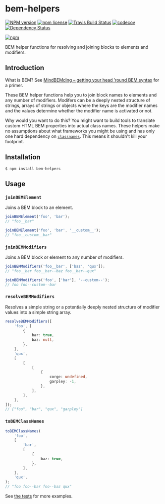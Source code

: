 # bem-helpers

[![NPM version](http://img.shields.io/npm/v/bem-helpers.svg?style=flat)](https://www.npmjs.org/package/bem-helpers)
[![npm license](http://img.shields.io/npm/l/bem-helpers.svg?style=flat-square)](https://www.npmjs.org/package/bem-helpers)
[![Travis Build Status](https://img.shields.io/travis/jedmao/bem-helpers.svg)](https://travis-ci.org/jedmao/bem-helpers)
[![codecov](https://codecov.io/gh/jedmao/bem-helpers/branch/master/graph/badge.svg)](https://codecov.io/gh/jedmao/bem-helpers)
[![Dependency Status](https://gemnasium.com/badges/github.com/jedmao/bem-helpers.svg)](https://gemnasium.com/github.com/jedmao/bem-helpers)

[![npm](https://nodei.co/npm/bem-helpers.svg?downloads=true)](https://nodei.co/npm/bem-helpers/)

BEM helper functions for resolving and joining blocks to elements and modifiers.

## Introduction

What is BEM? See [MindBEMding – getting your head ’round BEM syntax](https://csswizardry.com/2013/01/mindbemding-getting-your-head-round-bem-syntax/)
for a primer.

These BEM helper functions help you to join block names to elements and any
number of modifiers. Modifers can be a deeply nested structure of strings,
arrays of strings or objects where the keys are the modifier names and the
values determine whether the modifier name is activated or not.

Why would you want to do this? You might want to build tools to translate
custom HTML BEM properties into actual class names. These helpers make no
assumptions about what frameworks you might be using and has only one hard
dependency on [`classnames`](https://www.npmjs.com/package/classnames). This
means it shouldn't kill your footprint.

## Installation

```
$ npm install bem-helpers
```

## Usage

### `joinBEMElement`

Joins a BEM block to an element.

```ts
joinBEMElement('foo', 'bar');
// "foo__bar"

joinBEMElement('foo', 'bar', '__custom__');
// "foo__custom__bar"
```

### `joinBEMModifiers`

Joins a BEM block or element to any number of modifiers.

```ts
joinBEMModifiers('foo__bar', ['baz', 'qux']);
// "foo__bar foo__bar--baz foo__bar--qux"

joinBEMModifiers('foo', ['bar'], '--custom--');
// foo foo--custom--bar
```

### `resolveBEMModifiers`

Resolves a simple string or a potentially deeply nested structure of modifier
values into a simple string array.

```ts
resolveBEMModifiers([
	'foo', [
		{
			bar: true,
			baz: null,
		},
	],
	'qux',
	[
		[
			[
				{
					corge: undefined,
					garpley: -1,
				},
			],
		],
	],
]);
// ["foo", "bar", "qux", "garpley"]
```

### `toBEMClassNames`

```ts
toBEMClassNames(
	'foo',
	[
		'bar',
		[
			{
				baz: true,
			},
		],
	],
	'qux',
);
// "foo foo--bar foo--baz qux"
```

See [the tests](https://github.com/jedmao/bem-helpers/blob/master/src/index.test.ts)
for more examples.
